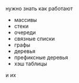 нужно знать как работают 
- массивы
- стеки
- очереди
- связные списки
- графы 
- деревья
- префиксные деревья
- хэш таблицы

и их 
